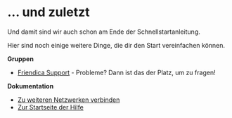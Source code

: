 ... und zuletzt
===============

Und damit sind wir auch schon am Ende der Schnellstartanleitung. 

Hier sind noch einige weitere Dinge, die dir den Start vereinfachen können. 

**Gruppen**


- <a href="http://helpers.pyxis.uberspace.de/profile/helpers">Friendica Support</a> - Probleme?  Dann ist das der Platz, um zu fragen!

**Dokumentation**

- <a href="help/Connectors">Zu weiteren Netzwerken verbinden</a>
- <a href="help">Zur Startseite der Hilfe</a>


